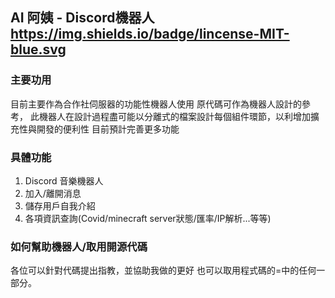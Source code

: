 ## AI 阿姨 - Discord機器人 https://img.shields.io/badge/lincense-MIT-blue.svg

### 主要功用
目前主要作為合作社伺服器的功能性機器人使用
原代碼可作為機器人設計的參考，
此機器人在設計過程盡可能以分離式的檔案設計每個組件環節，以利增加擴充性與開發的便利性
目前預計完善更多功能

### 具體功能
1. Discord 音樂機器人
2. 加入/離開消息
3. 儲存用戶自我介紹
4. 各項資訊查詢(Covid/minecraft server狀態/匯率/IP解析...等等)

### 如何幫助機器人/取用開源代碼
各位可以針對代碼提出指教，並協助我做的更好
也可以取用程式碼的=中的任何一部分。
